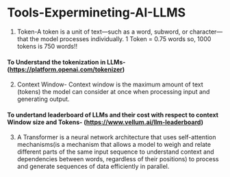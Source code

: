 # Tools-Expermineting-AI-LLMS

1. Token-A token is a unit of text—such as a word, subword, or character—that the model processes individually.
   1 Token = 0.75 words
   so, 1000 tokens is 750 words!!

#### To Understand the tokenization in LLMs- (https://platform.openai.com/tokenizer)

2. Context Window- Context window is the maximum amount of text (tokens) the model can consider at once when processing input and generating output.

#### To undertand leaderboard of LLMs and their cost with respect to context Window size and Tokens- (https://www.vellum.ai/llm-leaderboard)

3. A Transformer is a neural network architecture that uses self-attention mechanisms(is a mechanism that allows a model to weigh and relate different parts of the same input sequence to understand context and dependencies between words, regardless of their positions) to process and generate sequences of data efficiently in parallel.
